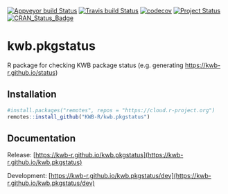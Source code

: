 [![Appveyor build Status](https://ci.appveyor.com/api/projects/status/github/KWB-R/kwb.pkgstatus?branch=master&svg=true)](https://ci.appveyor.com/project/KWB-R/kwb-pkgstatus/branch/master)
[![Travis build Status](https://travis-ci.org/KWB-R/kwb.pkgstatus.svg?branch=master)](https://travis-ci.org/KWB-R/kwb.pkgstatus)
[![codecov](https://codecov.io/github/KWB-R/kwb.pkgstatus/branch/master/graphs/badge.svg)](https://codecov.io/github/KWB-R/kwb.pkgstatus)
[![Project Status](https://img.shields.io/badge/lifecycle-experimental-orange.svg)](https://www.tidyverse.org/lifecycle/#experimental)
[![CRAN_Status_Badge](https://www.r-pkg.org/badges/version/kwb.pkgstatus)]()

# kwb.pkgstatus

R package for checking KWB package status (e.g. generating https://kwb-r.github.io/status)

## Installation

```r
#install.packages("remotes", repos = "https://cloud.r-project.org")
remotes::install_github("KWB-R/kwb.pkgstatus")
```

## Documentation

Release: [https://kwb-r.github.io/kwb.pkgstatus](https://kwb-r.github.io/kwb.pkgstatus)

Development: [https://kwb-r.github.io/kwb.pkgstatus/dev](https://kwb-r.github.io/kwb.pkgstatus/dev)
